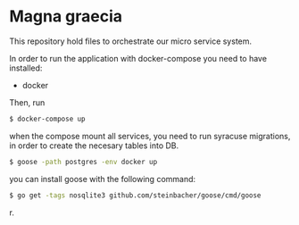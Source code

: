 # Magna graecia

This repository hold files to orchestrate our micro service system.

In order to run the application with docker-compose you need to have installed:

- docker

Then, run

```sh
$ docker-compose up
```

when the compose mount all services, you need to run syracuse migrations, in order
to create the necesary tables into DB.

```sh
$ goose -path postgres -env docker up
```

you can install goose with the following command:

```sh
$ go get -tags nosqlite3 github.com/steinbacher/goose/cmd/goose
```



r.
